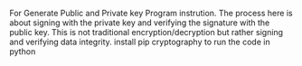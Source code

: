 For Generate Public and Private key Program instrution.
The process here is about signing with the private key and verifying the signature with the public key. This is not traditional encryption/decryption but rather signing and verifying data integrity.
install pip cryptography to run the code in python
